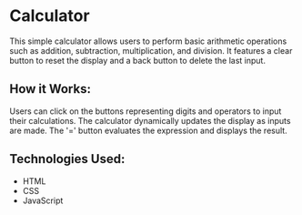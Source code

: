   <h1>Calculator</h1>
  <p>This simple calculator allows users to perform basic arithmetic operations such as addition, subtraction, multiplication, and division. It features a clear button to reset the display and a back button to delete the last input.</p>
  <h2>How it Works:</h2>
  <p>Users can click on the buttons representing digits and operators to input their calculations. The calculator dynamically updates the display as inputs are made. The '=' button evaluates the expression and displays the result.</p>
  <h2>Technologies Used:</h2>
  <ul>
    <li>HTML</li>
    <li>CSS</li>
    <li>JavaScript</li>
  </ul>
